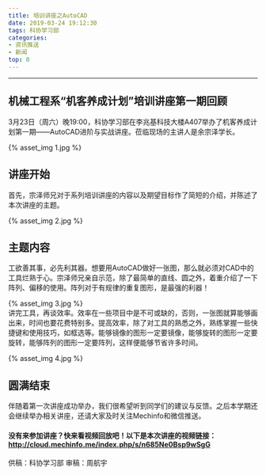 ```yaml
---
title: 培训讲座之AutoCAD
date: 2019-03-24 19:12:30
tags: 科协学习部
categories:
- 资讯推送
- 新闻
top: 0
---
```

***


## 机械工程系“机客养成计划”培训讲座第一期回顾
<!-- more -->
3月23日（周六）晚19:00，科协学习部在李兆基科技大楼A407举办了机客养成计划第一期——AutoCAD进阶与实战讲座。莅临现场的主讲人是余宗泽学长。

{% asset_img 1.jpg %}
</br>
## 讲座开始
首先，宗泽师兄对于系列培训讲座的内容以及期望目标作了简短的介绍，并陈述了本次讲座的主题。

{% asset_img 2.jpg %}
</br>
## 主题内容
工欲善其事，必先利其器。想要用AutoCAD做好一张图，那么就必须对CAD中的工具烂熟于心。宗泽师兄亲自示范，除了最简单的直线、圆之外，着重介绍了一下阵列、偏移的使用。阵列对于有规律的重复图形，是最强的利器！

 {% asset_img 3.jpg %}
</br>
讲完工具，再谈效率。效率在一些项目中是不可或缺的，否则，一张图就算能够画出来，时间也要花费特别多。提高效率，除了对工具的熟悉之外，熟练掌握一些快捷键和使用技巧，如框选等。能够镜像的图形一定要镜像，能够旋转的图形一定要旋转，能够阵列的图形一定要阵列，这样便能够节省许多时间。

{% asset_img 4.jpg %}
</br>
## 圆满结束
伴随着第一次讲座成功举办，我们很希望听到同学们的建议与反馈。之后本学期还会继续举办相关讲座，还请大家及时关注Mechinfo和微信推送。

####	没有来参加讲座？快来看视频回放吧！以下是本次讲座的视频链接：http://cloud.mechinfo.me/index.php/s/n685Ne0Bsp9wSgG

供稿：科协学习部
审稿：周航宇
